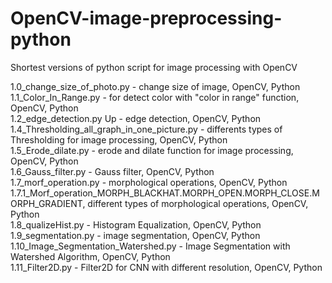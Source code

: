 # OpenCV-image-preprocessing-python
Shortest versions of python script for image processing with OpenCV  

1.0_change_size_of_photo.py  - change size of image, OpenCV, Python   
1.1_Color_In_Range.py - 	for detect color with "color in range" function, OpenCV, Python    	
1.2_edge_detection.py	Up - edge detection, OpenCV, Python  
1.4_Thresholding_all_graph_in_one_picture.py	- differents types of Thresholding for image processing, OpenCV, Python  
1.5_Erode_dilate.py - erode and dilate function for image processing,  OpenCV, Python  
1.6_Gauss_filter.py - Gauss filter, OpenCV, Python  	
1.7_morf_operation.py - morphological operations, OpenCV, Python    	
1.7.1_Morf_operation_MORPH_BLACKHAT.MORPH_OPEN.MORPH_CLOSE.MORPH_GRADIENT, different types of morphological operations, OpenCV, Python  	
1.8_qualizeHist.py - Histogram Equalization, OpenCV, Python  	 
1.9_segmentation.py	- image segmentation, OpenCV, Python  	
1.10_Image_Segmentation_Watershed.py -  Image Segmentation with Watershed Algorithm, OpenCV, Python  	
1.11_Filter2D.py	- Filter2D for CNN with different resolution, OpenCV, Python   
